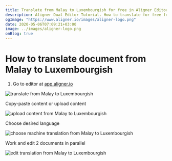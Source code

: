 ```yaml
---
title: Translate from Malay to Luxembourgish for free in Aligner Editor
description: Aligner Dual Editor Tutorial. How to translate for free from Malay to Luxembourgish. Aligner is multilingual document management platform. 
ogImage: "https://www.aligner.io/images/aligner-logo.png"
date: 2020-05-06T07:09:21+03:00
image: ../images/aligner-logo.png
onBlog: true
---
```


# How to translate document from Malay to Luxembourgish

1. Go to editor at [app.aligner.io](https://app.aligner.io "Aligner App web page")

![translate from Malay to Luxembourgish](../aligner-blank-editor.png "translate from Malay to Luxembourgish")

Copy-paste content or upload content

![upload content from Malay to Luxembourgish](../aligner-uploaded-document.png "upload content from Malay to Luxembourgish")

Choose desired language

![choose machine translation from Malay to Luxembourgish](../aligner-language-dropdown.png "choose machine translation from Malay to Luxembourgish")

Work and edit 2 documents in parallel

![edit translation from Malay to Luxembourgish](../aligner-double-sitded-editor.png "edit translation from Malay to Luxembourgish")

